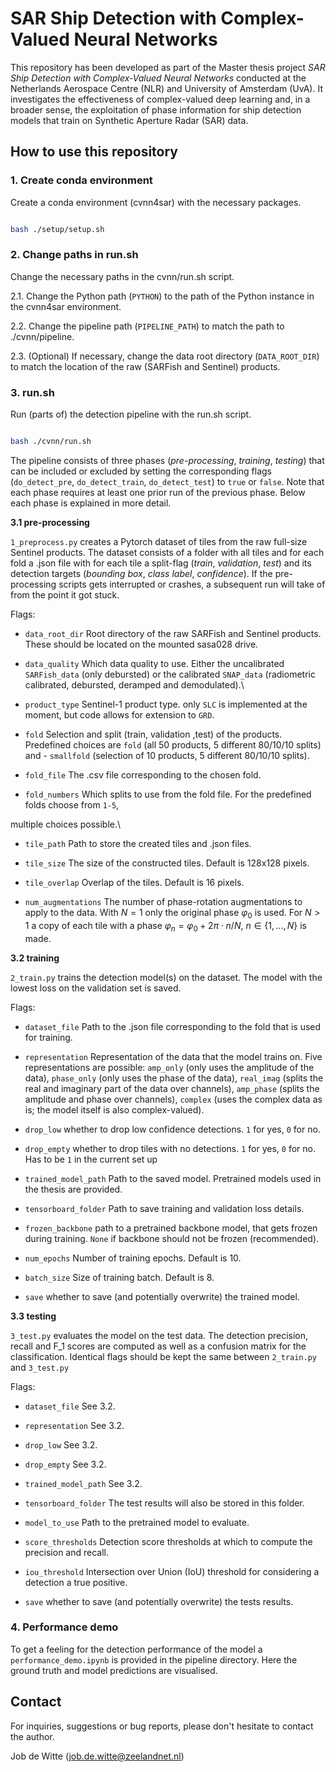 # SAR Ship Detection with Complex-Valued Neural Networks

 

This repository has been developed as part of the Master thesis project *SAR Ship Detection with Complex-Valued Neural Networks* conducted at the Netherlands Aerospace Centre (NLR) and University of Amsterdam (UvA). It investigates the effectiveness of complex-valued deep learning and, in a broader sense, the exploitation of phase information for ship detection models that train on Synthetic Aperture Radar (SAR) data. 

 

## How to use this repository

 

### 1. Create conda environment

Create a conda environment (cvnn4sar) with the necessary packages.

 

```bash

bash ./setup/setup.sh

```

 

### 2. Change paths in run.sh

Change the necessary paths in the cvnn/run.sh script. 



2.1. Change the Python path (`PYTHON`) to the path of the Python instance in the cvnn4sar environment.

2.2. Change the pipeline path (`PIPELINE_PATH`) to match the path to ./cvnn/pipeline.

2.3. (Optional) If necessary, change the data root directory (`DATA_ROOT_DIR`) to match the location of the raw (SARFish and Sentinel) products.

 

### 3. run.sh

Run (parts of) the detection pipeline with the run.sh script.

 

```bash

bash ./cvnn/run.sh

```

The pipeline consists of three phases (*pre-processing*, *training*, *testing*) that can be included or excluded by setting the corresponding flags (`do_detect_pre`, `do_detect_train`, `do_detect_test`) to `true` or `false`. Note that each phase requires at least one prior run of the previous phase. Below each phase is explained in more detail.

 

**3.1 pre-processing**

`1_preprocess.py` creates a Pytorch dataset of tiles from the raw full-size Sentinel products. The dataset consists of a folder with all tiles  and for each fold a .json file with for each tile a split-flag (*train*, *validation*, *test*) and its detection targets (*bounding box*, *class label*, *confidence*). If the pre-processing scripts gets interrupted or crashes, a subsequent run will take of from the point it got stuck.

 

Flags:

- `data_root_dir` Root directory of the raw SARFish and Sentinel products. These should be located on the mounted sasa028 drive.

- `data_quality` Which data quality to use. Either the uncalibrated `SARFish_data` (only debursted) or the calibrated `SNAP_data` (radiometric calibrated, debursted, deramped and demodulated).\

- `product_type` Sentinel-1 product type. only `SLC` is implemented at the moment, but code allows for extension to `GRD`.

- `fold` Selection and split (train, validation ,test) of the products. Predefined choices are `fold` (all 50 products, 5 different 80/10/10 splits) and - `smallfold` (selection of 10 products, 5 different 80/10/10 splits).

- `fold_file` The .csv file corresponding to the chosen fold.

- `fold_numbers` Which splits to use from the fold file. For the predefined folds choose from `1-5`,

multiple choices possible.\

- `tile_path` Path to store the created tiles and .json files.

- `tile_size` The size of the constructed tiles. Default is 128x128 pixels.

- `tile_overlap` Overlap of the tiles. Default is 16 pixels.

- `num_augmentations` The number of phase-rotation augmentations to apply to the data. With $N=1$ only the original phase $\varphi_0$ is used. For $N>1$ a copy of each tile with a phase $\varphi_n = \varphi_0 + 2\pi\cdot n/N$, $n \in \{1, ... , N\}$ is made.

 

**3.2 training**

`2_train.py` trains the detection model(s) on the dataset. The model with the lowest loss on the validation set is saved.

 

Flags:

- `dataset_file` Path to the .json file corresponding to the fold that is used for training.

- `representation` Representation of the data that the model trains on. Five representations are possible: `amp_only` (only uses the amplitude of the data), `phase_only` (only uses the phase of the data), `real_imag` (splits the real and imaginary part of the data over channels), `amp_phase` (splits the amplitude and phase over channels), `complex` (uses the complex data as is; the model itself is also complex-valued).

- `drop_low` whether to drop low confidence detections. `1` for yes, `0` for no.

- `drop_empty` whether to drop tiles with no detections. `1` for yes, `0` for no. Has to be `1` in the current set up

- `trained_model_path` Path to the saved model. Pretrained models used in the thesis are provided.

- `tensorboard_folder` Path to save training and validation loss details.

- `frozen_backbone` path to a pretrained backbone model, that gets frozen during training. `None` if backbone should not be frozen (recommended).

- `num_epochs` Number of training epochs. Default is 10.

- `batch_size` Size of training batch. Default is 8.

- `save` whether to save (and potentially overwrite) the trained model.



**3.3 testing**

`3_test.py` evaluates the model on the test data. The detection precision, recall and F_1 scores are computed as well as a confusion matrix for the classification. Identical flags should be kept the same between `2_train.py` and `3_test.py`

 

Flags:

- `dataset_file` See 3.2.

- `representation` See 3.2.

- `drop_low` See 3.2.

- `drop_empty` See 3.2.

- `trained_model_path` See 3.2.

- `tensorboard_folder` The test results will also be stored in this folder.

- `model_to_use` Path to the pretrained model to evaluate.

- `score_thresholds` Detection score thresholds at which to compute the precision and recall.

- `iou_threshold` Intersection over Union (IoU) threshold for considering a detection a true positive.

- `save` whether to save  (and potentially overwrite) the tests results.

 

### 4. Performance demo

To get a feeling for the detection performance of the model a `performance_demo.ipynb` is provided in the pipeline directory. Here the ground truth and model predictions are visualised.

 

## Contact

For inquiries, suggestions or bug reports, please don't hesitate to contact the author.

Job de Witte (job.de.witte@zeelandnet.nl)